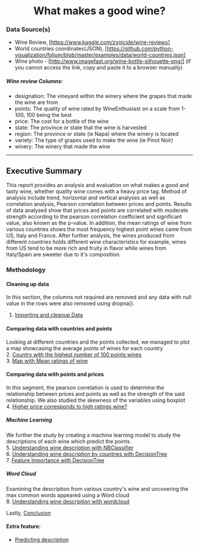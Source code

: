 <center><h1>What makes a good wine?</h1></center>


### Data Source(s)
 
- Wine Review, [https://www.kaggle.com/zynicide/wine-reviews]
- World countries coordinates(JSON), [https://github.com/python-visualization/folium/blob/master/examples/data/world-countries.json]
- Wine photo - [http://www.imagefast.org/wine-bottle-silhouette-png/] (if you cannot access the link, copy and paste it to a browser manually)

##### Wine review Columns:
- designation: The vineyard within the winery where the grapes that made the wine are from
- points: The quality of wine rated by WineEnthusiast on a scale from 1-100, 100 being the best
- price: The cost for a bottle of the wine
- state: The province or state that the wine is harvested 
- region: The province or state (ie Napa) where the winery is located
- variety: The type of grapes used to make the wine (ie Pinot Noir)
- winery: The winery that made the wine

<hr>

## Executive Summary

This report provides an analysis and evaluation on what makes a good and tasty wine, whether quality wine comes with a heavy price tag. Method of analysis include trend, horizontal and vertical analyses as well as correlation analysis, Pearson correlation between prices and points. Results of data analysed show that prices and points are correlated with moderate strength according to the pearson correlation coefficient and significant value, also known as the p-value. In addition, the mean ratings of wine from various countries shows the most frequency highest point wines came from US, Italy and France. After further analysis, the wines produced from different countries holds different wine characteristics for example, wines from US tend to be more rich and fruity in flavor while wines from Italy/Spain are sweeter due to it's composition. 

### Methodology

#### Cleaning up data
In this section, the columns not required are removed and any data with null value in the rows were also removed using dropna().<br>
1. [Importing and cleanup Data](#Importing-and-cleanup-Data)

#### Comparing data with countries and points
Looking at different countries and the points collected, we managed to plot a map showcasing the average points of wines for each country<br>
2. [Country with the highest number of 100 points wines](#Country-with-the-highest-number-of-100-points-wines)<br>
3. [Map with Mean ratings of wine](#Map-with-Mean-ratings-of-wine(Folium))<br>

#### Comparing data with points and prices
In this segment, the pearson correlation is used to determine the relationship between prices and points as well as the strength of the said relationship. We also studied the skewness of the variables using boxplot<br>
4. [Higher price corresponds to high ratings wine?](#Does-higher-price-corresponds-to-high-ratings-wine?)<br>

##### Machine Learning
We further the study by creating a machine learning model to study the descriptions of each wine which predict the points.<br>
5. [Understanding wine description with NBClassifier](#Understanding-wine-description-with-Naive-Bayes-Classification-Algorithm)<br>
6. [Understanding wine description by countries with DecisionTree](#Understanding-wine-description-by-countries-with-DecisionTree)<br>
7. [Feature Importance with DecisionTree](#Feature-Importance-with-DecisionTree)<br>

##### Word Cloud
Examining the description from various country's wine and uncovering the max common words appeared using a Word cloud<br>
8. [Understanding wine description with wordcloud](#Understanding-wine-description-with-wordcloud)<br>

Lastly, [Conclusion](#Conclusion)

#### Extra feature: 

 - [Predicting description](#Testing-out-machine-learning-model-with-input-description)

